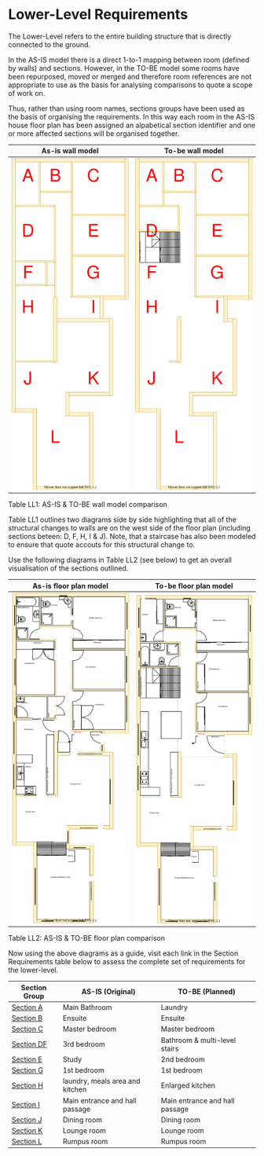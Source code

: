 # Lower-Level Requirements

The Lower-Level refers to the entire building structure that is directly connected to the ground. 

In the AS-IS model there is a direct 1-to-1 mapping between room (defined by walls) and sections. However, in the TO-BE model some rooms have been repurposed, moved or merged and therefore room references are not appropriate to use as the basis for analysing comparisons to quote a scope of work on.

Thus, rather than using room names, sections groups have been used as the basis of organising the requirements. In this way each room in the AS-IS house floor plan has been assigned an alpabetical section identifier and one or more affected sections will be organised together. 


|As-is wall model| To-be wall model|
|---|---|
|![AS-IS lower-level diagram](Lower-Level-AS-IS-sections.svg)|![TO-BE lower-level diagram](Lower-Level-TO-BE-sections.svg)|

Table LL1: AS-IS & TO-BE wall model comparison

Table LL1 outlines two diagrams side by side highlighting that all of the structural changes to walls are on the west side of the floor plan (including sections beteen: D, F, H, I & J). Note, that a staircase has also been modeled to ensure that quote accouts for this structural change to.

Use the following diagrams in Table LL2 (see below) to get an overall visualisation of the sections outlined.

|As-is floor plan model| To-be floor plan model|
|---|---|
|![AS-IS lower-level diagram](Lower-Level-AS-IS-floor-plan.svg)|![TO-BE lower-level diagram](Lower-Level-TO-BE-floor-plan.svg)|

Table LL2: AS-IS & TO-BE floor plan comparison

Now using the above diagrams as a guide, visit each link in the Section Requirements table below to assess the complete set of requirements for the lower-level.

|Section Group| AS-IS (Original) | TO-BE (Planned)|
|---|---|---|
|[Section A](./section-A-requirements.md)|Main Bathroom|Laundry|
|[Section B](./section-B-requirements.md)|Ensuite|Ensuite|
|[Section C](./section-C-requirements.md)|Master bedroom|Master bedroom|
|[Section DF](./section-DF-requirements.md)|3rd bedroom|Bathroom & multi-level stairs|
|[Section E](./section-E-requirements.md)|Study|2nd bedroom|
|[Section G](./section-G-requirements.md)|1st bedroom|1st bedroom|
|[Section H](./section-H-requirements.md)|laundry, meals area and kitchen|Enlarged kitchen|
|[Section I](./section-I-requirements.md)|Main entrance and hall passage|Main entrance and hall passage|
|[Section J](./section-J-requirements.md)|Dining room|Dining room|
|[Section K](./section-K-requirements.md)|Lounge room|Lounge room|
|[Section L](./section-L-requirements.md)|Rumpus room|Rumpus room|
